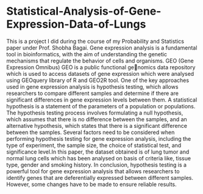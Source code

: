 # Statistical-Analysis-of-Gene-Expression-Data-of-Lungs

This is a project I did during the course of my Probability and Statistics paper under Prof. Shobha Bagai.
Gene expression analysis is a fundamental tool in bioinformatics, with the aim
of understanding the genetic mechanisms that regulate the behavior of cells and
organisms. GEO (Gene Expression Omnibus) GEO is a public functional genomics data repository which is used to access datasets of gene expression which
were analysed using GEOquery library of R and GEO2R tool. One of the key
approaches used in gene expression analysis is hypothesis testing, which allows
researchers to compare different samples and determine if there are significant
differences in gene expression levels between them. A statistical hypothesis is
a statement of the parameters of a population or populations. The hypothesis
testing process involves formulating a null hypothesis, which assumes that there
is no difference between the samples, and an alternative hypothesis, which states
that there is a significant difference between the samples. Several factors need to
be considered when performing hypothesis testing for gene expression analysis,
including the type of experiment, the sample size, the choice of statistical test,
and significance level.In this paper, the dataset obtained is of lung tumor and
normal lung cells which has been analysed on basis of criteria like, tissue type,
gender and smoking history. In conclusion, hypothesis testing is a powerful tool
for gene expression analysis that allows researchers to identify genes that are
deferentially expressed between different samples. However, some changes have
to be made to ensure reliable results.

